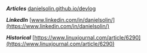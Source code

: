 ***Articles***
[danielsolin.github.io/devlog](https://danielsolin.github.io/devlog/)


***LinkedIn***
[www.linkedin.com/in/danielsolin/](https://www.linkedin.com/in/danielsolin/)


***Historical***
[https://www.linuxjournal.com/article/6290](https://www.linuxjournal.com/article/6290)
